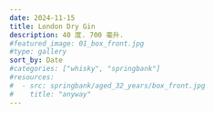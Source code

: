 ```yaml
---
date: 2024-11-15
title: London Dry Gin
description: 40 度. 700 毫升.
#featured_image: 01_box_front.jpg
#type: gallery
sort_by: Date
#categories: ["whisky", "springbank"]
#resources:
#  - src: springbank/aged_32_years/box_front.jpg
#    title: "anyway"
---
```

